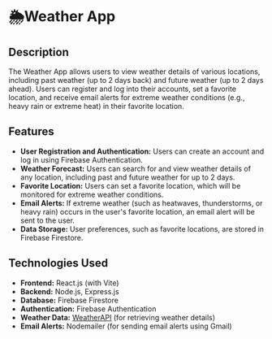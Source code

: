 # 🌦️Weather App
## Description
The Weather App allows users to view weather details of various locations, including past weather (up to 2 days back) and future weather (up to 2 days ahead). Users can register and log into their accounts, set a favorite location, and receive email alerts for extreme weather conditions (e.g., heavy rain or extreme heat) in their favorite location.
## Features
+ **User Registration and Authentication:** Users can create an account and log in using Firebase Authentication.
+ **Weather Forecast:** Users can search for and view weather details of any location, including past and future weather for up to 2 days.
+ **Favorite Location:** Users can set a favorite location, which will be monitored for extreme weather conditions.
+ **Email Alerts:** If extreme weather (such as heatwaves, thunderstorms, or heavy rain) occurs in the user's favorite location, an email alert will be sent to the user.
+ **Data Storage:** User preferences, such as favorite locations, are stored in Firebase Firestore.

## Technologies Used
+ **Frontend:** React.js (with Vite)
+ **Backend:** Node.js, Express.js
+ **Database:** Firebase Firestore
+ **Authentication:** Firebase Authentication
+ **Weather Data:** [WeatherAPI](https://www.weatherapi.com/) (for retrieving weather details)
+ **Email Alerts:** Nodemailer (for sending email alerts using Gmail)